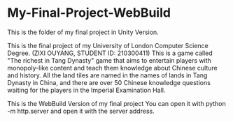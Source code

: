 ﻿# My-Final-Project-WebBuild
This is the folder of my final project in Unity Version.

This is the final project of my University of London Computer Science Degree. (ZIXI OUYANG, STUDENT ID: 210300411) This is a game called "The richest in Tang Dynasty" game that aims to entertain players with monopoly-like content and teach them knowledge about Chinese culture and history. All the land tiles are named in the names of lands in Tang Dynasty in China, and there are over 50 Chinese knowledge questions waiting for the players in the Imperial Examination Hall.

This is the WebBuild Version of my final project
You can open it with python -m http.server and open it with the server address.

